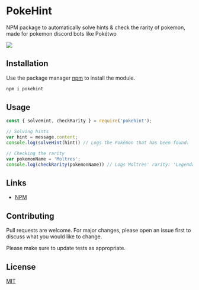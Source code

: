 # PokeHint
NPM package to automatically solve hints & check the rarity of pokemon, made for pokemon discord bots like Pokétwo

[![](https://img.shields.io/npm/v/pokehint.svg)](https://www.npmjs.com/package/pokehint)

## Installation

Use the package manager [npm](https://www.npmjs.com/package/pokehint) to install the module.

```bash
npm i pokehint
```

## Usage

```javascript
const { solveHint, checkRarity } = require('pokehint');

// Solving hints
var hint = message.content;
console.log(solveHint(hint)) // Logs the Pokémon that has been found.

// Checking the rarity
var pokemonName = 'Moltres';
console.log(checkRarity(pokemonName)) // Logs Moltres' rarity: 'Legendary'.
```

## Links
- [NPM](https://www.npmjs.com/package/pokehint)

## Contributing
Pull requests are welcome. For major changes, please open an issue first to discuss what you would like to change.

Please make sure to update tests as appropriate.

## License
[MIT](https://choosealicense.com/licenses/mit/)
